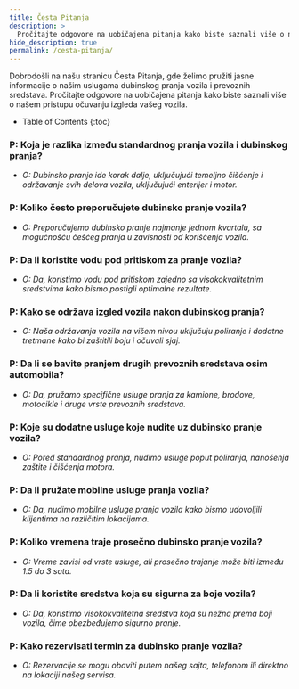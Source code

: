 ```yaml
---
title: Česta Pitanja
description: >
  Pročitajte odgovore na uobičajena pitanja kako biste saznali više o našem pristupu očuvanju izgleda vašeg vozila.
hide_description: true
permalink: /cesta-pitanja/
---
```


Dobrodošli na našu stranicu Česta Pitanja, gde želimo pružiti jasne informacije o našim uslugama dubinskog pranja vozila i prevoznih sredstava. Pročitajte odgovore na uobičajena pitanja kako biste saznali više o našem pristupu očuvanju izgleda vašeg vozila.

- Table of Contents
{:toc}

### P: Koja je razlika između standardnog pranja vozila i dubinskog pranja?
   - *O: Dubinsko pranje ide korak dalje, uključujući temeljno čišćenje i održavanje svih delova vozila, uključujući enterijer i motor.*

### P: Koliko često preporučujete dubinsko pranje vozila?
   - *O: Preporučujemo dubinsko pranje najmanje jednom kvartalu, sa mogućnošću češćeg pranja u zavisnosti od korišćenja vozila.*

### P: Da li koristite vodu pod pritiskom za pranje vozila?
   - *O: Da, koristimo vodu pod pritiskom zajedno sa visokokvalitetnim sredstvima kako bismo postigli optimalne rezultate.*

### P: Kako se održava izgled vozila nakon dubinskog pranja?
   - *O: Naša održavanja vozila na višem nivou uključuju poliranje i dodatne tretmane kako bi zaštitili boju i očuvali sjaj.*

### P: Da li se bavite pranjem drugih prevoznih sredstava osim automobila?
   - *O: Da, pružamo specifične usluge pranja za kamione, brodove, motocikle i druge vrste prevoznih sredstava.*

### P: Koje su dodatne usluge koje nudite uz dubinsko pranje vozila?
   - *O: Pored standardnog pranja, nudimo usluge poput poliranja, nanošenja zaštite i čišćenja motora.*

### P: Da li pružate mobilne usluge pranja vozila?
   - *O: Da, nudimo mobilne usluge pranja vozila kako bismo udovoljili klijentima na različitim lokacijama.*

### P: Koliko vremena traje prosečno dubinsko pranje vozila?
   - *O: Vreme zavisi od vrste usluge, ali prosečno trajanje može biti između 1.5 do 3 sata.*

### P: Da li koristite sredstva koja su sigurna za boje vozila?
   - *O: Da, koristimo visokokvalitetna sredstva koja su nežna prema boji vozila, čime obezbeđujemo sigurno pranje.*

### P: Kako rezervisati termin za dubinsko pranje vozila?
   - *O: Rezervacije se mogu obaviti putem našeg sajta, telefonom ili direktno na lokaciji našeg servisa.*